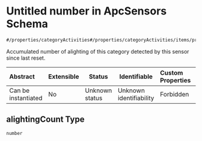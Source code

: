 # Untitled number in ApcSensors Schema

```txt
#/properties/categoryActivities#/properties/categoryActivities/items/properties/alightingCount
```

Accumulated number of alighting of this category detected by this sensor since last reset.


| Abstract            | Extensible | Status         | Identifiable            | Custom Properties | Additional Properties | Access Restrictions | Defined In                                                                        |
| :------------------ | ---------- | -------------- | ----------------------- | :---------------- | --------------------- | ------------------- | --------------------------------------------------------------------------------- |
| Can be instantiated | No         | Unknown status | Unknown identifiability | Forbidden         | Allowed               | none                | [apc-sensors.json\*](../../schema/sensor/apc-sensors.json "open original schema") |

## alightingCount Type

`number`
